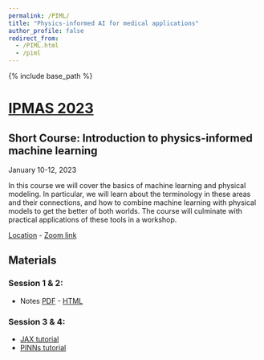 ```yaml
---
permalink: /PIML/
title: "Physics-informed AI for medical applications"
author_profile: false
redirect_from: 
  - /PIML.html
  - /piml
---
```


{% include base_path %}

# [IPMAS 2023](https://eventos.cmm.uchile.cl/ipmas2023/)

## Short Course: Introduction to physics-informed machine learning

January 10-12, 2023

In this course we will cover the basics of machine learning and physical modeling. In particular, we will learn about the terminology in these areas and their connections, and how to combine machine learning with physical models to get the better of both worlds. The course will culminate with practical applications of these tools in a workshop.

[Location](https://eventos.cmm.uchile.cl/ipmas2023/venue/) - [Zoom link](https://uchile.zoom.us/j/99950170359?pwd=UVMwdi9jRXVUSysyNk51VTlLQXZiQT09)

## Materials

### Session 1 & 2:

- Notes [PDF](../images/PINN_notes.pdf) - [HTML](https://fsahli.github.io/PINN-notes/quarto-test.html)

### Session 3 & 4:

- [JAX tutorial](https://colab.research.google.com/drive/1-Dg8UrOaEX_W-_1SAOXKypNCBbJe516a?usp=sharing)
- [PINNs tutorial](https://colab.research.google.com/drive/1sZd48rO_x4DpjuvsP-De8UbgTlwahTlB?usp=sharing)
